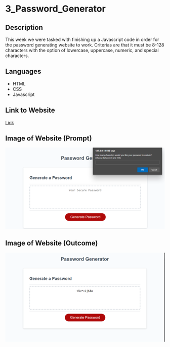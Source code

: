 # 3_Password_Generator

## Description
This week we were tasked with finishing up a Javascript code in order for the password generating website to work. Criterias are that it must be 8-128 characters with the option of lowercase, uppercase, numeric, and special characters.

## Languages
* HTML
* CSS
* Javascript

## Link to Website
[Link](https://crestatic.github.io/3_Password_Generator/)

## Image of Website (Prompt)
![alttext](/assets/prompt.PNG)

## Image of Website (Outcome)
![alttext](/assets/Outcome.PNG)